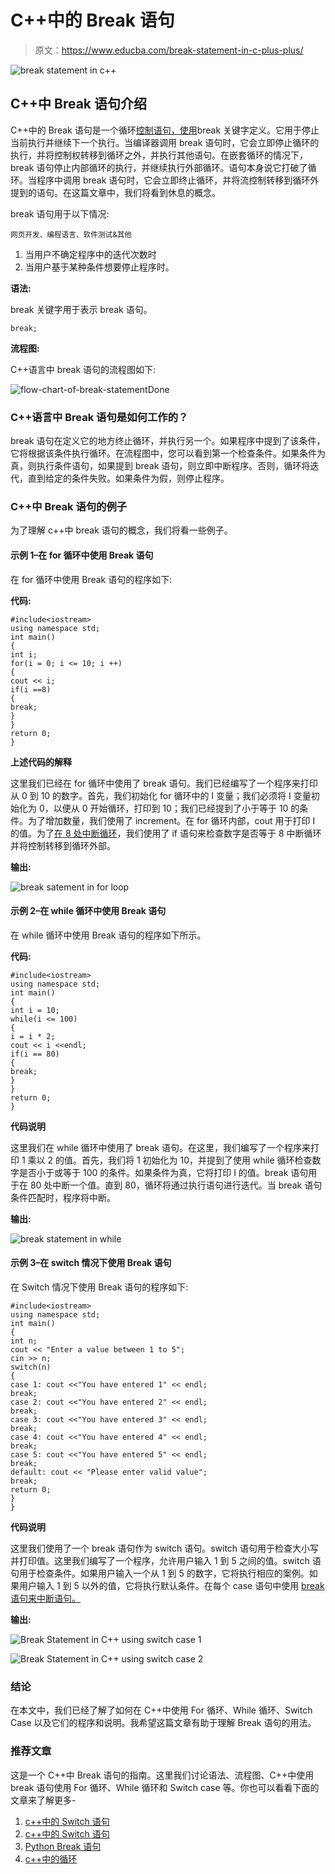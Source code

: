 # C++中的 Break 语句

> 原文：<https://www.educba.com/break-statement-in-c-plus-plus/>

![break statement in c++](img/fda35ba495e478562cc69701b3ef9759.png)



## C++中 Break 语句介绍

C++中的 Break 语句是一个循环[控制语句，使用](https://www.educba.com/control-statements-in-c/)break 关键字定义。它用于停止当前执行并继续下一个执行。当编译器调用 break 语句时，它会立即停止循环的执行，并将控制权转移到循环之外，并执行其他语句。在嵌套循环的情况下，break 语句停止内部循环的执行，并继续执行外部循环。语句本身说它打破了循环。当程序中调用 break 语句时，它会立即终止循环，并将流控制转移到循环外提到的语句。在这篇文章中，我们将看到休息的概念。

break 语句用于以下情况:

<small>网页开发、编程语言、软件测试&其他</small>

1.  当用户不确定程序中的迭代次数时
2.  当用户基于某种条件想要停止程序时。

**语法:**

break 关键字用于表示 break 语句。

```
break;
```

**流程图:**

C++语言中 break 语句的流程图如下:

![flow-chart-of-break-statementDone](img/a811265ca74cd377363ec6d6ad963bcf.png)



### C++语言中 Break 语句是如何工作的？

break 语句在定义它的地方终止循环，并执行另一个。如果程序中提到了该条件，它将根据该条件执行循环。在流程图中，您可以看到第一个检查条件。如果条件为真，则执行条件语句，如果提到 break 语句，则立即中断程序。否则，循环将迭代，直到给定的条件失败。如果条件为假，则停止程序。

### C++中 Break 语句的例子

为了理解 c++中 break 语句的概念，我们将看一些例子。

#### 示例 1–在 for 循环中使用 Break 语句

在 for 循环中使用 Break 语句的程序如下:

**代码:**

```
#include<iostream>
using namespace std;
int main()
{
int i;
for(i = 0; i <= 10; i ++)
{
cout << i;
if(i ==8)
{
break;
}
}
return 0;
}
```

**上述代码的解释**

这里我们已经在 for 循环中使用了 break 语句。我们已经编写了一个程序来打印从 0 到 10 的数字。首先，我们初始化 for 循环中的 I 变量；我们必须将 I 变量初始化为 0，以便从 0 开始循环，打印到 10；我们已经提到了小于等于 10 的条件。为了增加数量，我们使用了 increment。在 for 循环内部，cout 用于打印 I 的值。为了[在 8 处中断循环](https://www.educba.com/break-in-c-sharp/)，我们使用了 if 语句来检查数字是否等于 8 中断循环并将控制转移到循环外部。

**输出:**

![break satement in for loop](img/805f130e234417cd1d1df950ec6a7ec8.png)



#### 示例 2–在 while 循环中使用 Break 语句

在 while 循环中使用 Break 语句的程序如下所示。

**代码:**

```
#include<iostream>
using namespace std;
int main()
{
int i = 10;
while(i <= 100)
{
i = i * 2;
cout << i <<endl;
if(i == 80)
{
break;
}
}
return 0;
}
```

**代码说明**

这里我们在 while 循环中使用了 break 语句。在这里，我们编写了一个程序来打印 1 乘以 2 的值。首先，我们将 1 初始化为 10，并提到了使用 while 循环检查数字是否小于或等于 100 的条件。如果条件为真，它将打印 I 的值。break 语句用于在 80 处中断一个值。直到 80，循环将通过执行语句进行迭代。当 break 语句条件匹配时，程序将中断。

**输出:**

![break statement in while](img/736409d17b9773203c8a1cfaaf1fb51f.png)



#### 示例 3–在 switch 情况下使用 Break 语句

在 Switch 情况下使用 Break 语句的程序如下:

```
#include<iostream>
using namespace std;
int main()
{
int n;
cout << "Enter a value between 1 to 5";
cin >> n;
switch(n)
{
case 1: cout <<"You have entered 1" << endl;
break;
case 2: cout <<"You have entered 2" << endl;
break;
case 3: cout <<"You have entered 3" << endl;
break;
case 4: cout <<"You have entered 4" << endl;
break;
case 5: cout <<"You have entered 5" << endl;
break;
default: cout << "Please enter valid value";
break;
return 0;
}
}
```

**代码说明**

这里我们使用了一个 break 语句作为 switch 语句。switch 语句用于检查大小写并打印值。这里我们编写了一个程序，允许用户输入 1 到 5 之间的值。switch 语句用于检查条件。如果用户输入一个从 1 到 5 的数字，它将执行相应的案例。如果用户输入 1 到 5 以外的值，它将执行默认条件。在每个 case 语句中使用 [break 语句来中断语句。](https://www.educba.com/break-vs-continue/)

**输出:**

![Break Statement in C++ using switch case 1](img/d477223f8ca97209f76dba540331ad53.png)



![Break Statement in C++ using switch case 2](img/2679c0509cadb5bd73f0b04255cfacb2.png)



### 结论

在本文中，我们已经了解了如何在 C++中使用 For 循环、While 循环、Switch Case 以及它们的程序和说明。我希望这篇文章有助于理解 Break 语句的用法。

### 推荐文章

这是一个 C++中 Break 语句的指南。这里我们讨论语法、流程图、C++中使用 break 语句使用 For 循环、While 循环和 Switch case 等。你也可以看看下面的文章来了解更多-

1.  [c++中的 Switch 语句](https://www.educba.com/switch-statement-in-c-plus-plus/)
2.  [c++中的 Switch 语句](https://www.educba.com/switch-statement-in-c-plus-plus/)
3.  [Python Break 语句](https://www.educba.com/break-statement-in-python/)
4.  [c++中的循环](https://www.educba.com/loops-in-c-plus-plus/)





